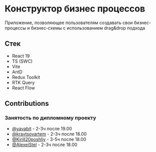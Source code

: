 # Конструктор бизнес процессов

Приложение, позволяющее пользователям создавать свои бизнес-процессы и бизнес-схемы с использованием drag&drop подхода

## Стек

- React 19
- TS (SWC)
- Vite
- AntD
- Redux Toolkit
- RTK Query
- React Flow

## Contributions

### Занятость по дипломному проекту

- [@yavabit](https://github.com/yavabit) - 2-3ч после 19.00
- [@kravtsovartem](https://github.com/kravtsovartem) - 2-3ч после 18.00
- [@Kirill20poshliy](https://github.com/Kirill20poshliy) - 3-5ч после 18.00
- [@AlexeiStel](https://github.com/AlexeiStel) - 2-3ч после 18.00

